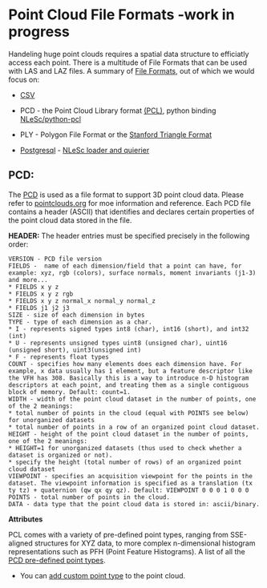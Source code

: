 # Point Cloud File Formats -work in progress
Handeling huge point clouds requires a spatial data structure to efficiatly access each point.
There is a multitude of File Formats that can be used with LAS and LAZ files. A summary of [File Formats](http://www.cloudcompare.org/doc/wiki/index.php?title=FILE_I/O), out of which we would focus on: 

* [CSV](https://docs.python.org/3/library/csv.html)

* PCD - the Point Cloud Library format [(PCL)](http://pointclouds.org/), python binding [NLeSc/python-pcl](https://github.com/NLeSC/python-pcl)

* PLY - Polygon File Format or the [Stanford Triangle Format](http://www.graphics.stanford.edu/data/3Dscanrep) 

* [Postgresql](https://www.postgresql.org/) - [NLeSc loader and quierier](https://github.com/NLeSC/pointcloud-benchmark/blob/master/python/pointcloud)


## PCD:
The [PCD](http://pointclouds.org/documentation/tutorials/pcd_file_format.php) is used as a file format to support 3D point cloud data. Please refer to [pointclouds.org](http://pointclouds.org/documentation/tutorials/pcd_file_format.php) for moe information and reference.
Each PCD file contains a header (ASCII) that identifies and declares certain properties of the point cloud data stored in the file. 

**HEADER:** The header entries must be specified precisely in the following order:
```
VERSION - PCD file version
FIELDS -  name of each dimension/field that a point can have, for example: xyz, rgb (colors), surface normals, moment invariants (j1-3) and more...
* FIELDS x y z                                
* FIELDS x y z rgb                            
* FIELDS x y z normal_x normal_y normal_z     
* FIELDS j1 j2 j3                             
SIZE - size of each dimension in bytes
TYPE - type of each dimension as a char.
* I - represents signed types int8 (char), int16 (short), and int32 (int)
* U - represents unsigned types uint8 (unsigned char), uint16 (unsigned short), uint3(unsigned int)
* F - represents float types
COUNT - specifies how many elements does each dimension have. For example, x data usually has 1 element, but a feature descriptor like the VFH has 308. Basically this is a way to introduce n-D histogram descriptors at each point, and treating them as a single contiguous block of memory. Default: count=1.
WIDTH - width of the point cloud dataset in the number of points, one of the 2 meanings: 
* total number of points in the cloud (equal with POINTS see below) for unorganized datasets
* total number of points in a row of an organized point cloud dataset.
HEIGHT - height of the point cloud dataset in the number of points, one of the 2 meanings:
* HEIGHT=1 for unorganized datasets (thus used to check whether a dataset is organized or not).
* specify the height (total number of rows) of an organized point cloud dataset
VIEWPOINT - specifies an acquisition viewpoint for the points in the dataset. The viewpoint information is specified as a translation (tx ty tz) + quaternion (qw qx qy qz). Default: VIEWPOINT 0 0 0 1 0 0 0
POINTS - total number of points in the cloud. 
DATA - data type that the point cloud data is stored in: ascii/binary.
```
**Attributes**

PCL comes with a variety of pre-defined point types, ranging from SSE-aligned structures for XYZ data, to more complex n-dimensional histogram representations such as PFH (Point Feature Histograms). 
A list of all the [PCD pre-defined point types](https://github.com/PointCloudLibrary/pcl/blob/master/common/include/pcl/impl/point_types.hpp).


* You can [add custom point type](http://pointclouds.org/documentation/tutorials/adding_custom_ptype.php) to the point cloud.
